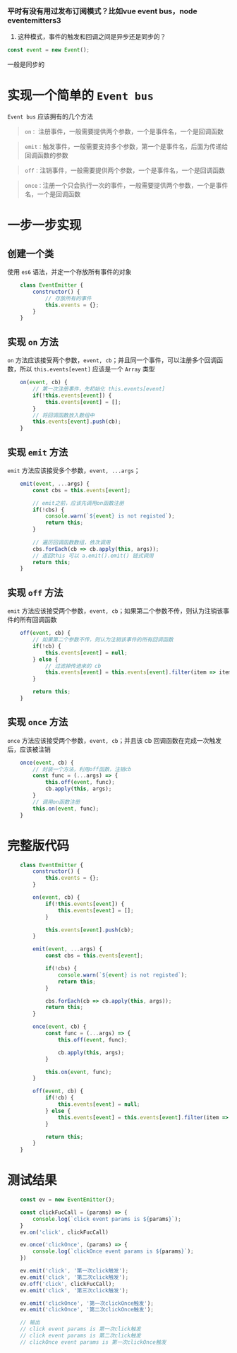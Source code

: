 ### 平时有没有用过发布订阅模式？比如vue event bus，node eventemitters3

1. 这种模式，事件的触发和回调之间是异步还是同步的？

```js
const event = new Event();


```

一般是同步的


# 实现一个简单的 `Event bus`

`Event bus` 应该拥有的几个方法

> `on：` 注册事件，一般需要提供两个参数，一个是事件名，一个是回调函数

> `emit：`触发事件，一般需要支持多个参数，第一个是事件名，后面为传递给回调函数的参数

> `off：`注销事件，一般需要提供两个参数，一个是事件名，一个是回调函数

> `once：`注册一个只会执行一次的事件，一般需要提供两个参数，一个是事件名，一个是回调函数

# 一步一步实现

## 创建一个类

使用 `es6` 语法，并定一个存放所有事件的对象

```js
    class EventEmitter {
        constructor() {
            // 存放所有的事件
            this.events = {};
        }
    }
```

## 实现 `on` 方法

`on` 方法应该接受两个参数，`event, cb`；并且同一个事件，可以注册多个回调函数，所以 `this.events[event]` 应该是一个 `Array` 类型

```js
    on(event, cb) {
        // 第一次注册事件，先初始化 this.events[event]
        if(!this.events[event]) {
            this.events[event] = [];
        }
        // 将回调函数放入数组中
        this.events[event].push(cb);
    }
```

## 实现 `emit` 方法

`emit` 方法应该接受多个参数，`event, ...args`；

```js
    emit(event, ...args) {
        const cbs = this.events[event];

        // emit之前，应该先调用on函数注册
        if(!cbs) {
            console.warn(`${event} is not registed`);
            return this;
        }
        
        // 遍历回调函数数组，依次调用
        cbs.forEach(cb => cb.apply(this, args));
        // 返回this 可以 a.emit().emit() 链式调用
        return this;
    }
```

## 实现 `off` 方法

`emit` 方法应该接受两个参数，`event, cb`；如果第二个参数不传，则认为注销该事件的所有回调函数

```js
    off(event, cb) {
        // 如果第二个参数不传，则认为注销该事件的所有回调函数
        if(!cb) {
            this.events[event] = null;
        } else {
            // 过滤掉传进来的 cb
            this.events[event] = this.events[event].filter(item => item !== cb);
        }

        return this;
    }
```

## 实现 `once` 方法

`once` 方法应该接受两个参数，`event, cb`；并且该 cb 回调函数在完成一次触发后，应该被注销

```js
    once(event, cb) {
        // 封装一个方法，利用off函数，注销cb
        const func = (...args) => {
            this.off(event, func);
            cb.apply(this, args);
        }
        // 调用on函数注册
        this.on(event, func);
    }
```

# 完整版代码

```js   
    class EventEmitter {
        constructor() {
            this.events = {};
        }

        on(event, cb) {
            if(!this.events[event]) {
                this.events[event] = [];
            }

            this.events[event].push(cb);
        }

        emit(event, ...args) {
            const cbs = this.events[event];

            if(!cbs) {
                console.warn(`${event} is not registed`);
                return this;
            }

            cbs.forEach(cb => cb.apply(this, args));
            return this;
        }

        once(event, cb) {
            const func = (...args) => {
                this.off(event, func);

                cb.apply(this, args);
            }

            this.on(event, func);
        }

        off(event, cb) {
            if(!cb) {
                this.events[event] = null;
            } else {
                this.events[event] = this.events[event].filter(item => item !== cb);
            }

            return this;
        }
    }
```

# 测试结果

```js
    const ev = new EventEmitter();

    const clickFucCall = (params) => {
        console.log(`click event params is ${params}`);
    }
    ev.on('click', clickFucCall)

    ev.once('clickOnce', (params) => {
        console.log(`clickOnce event params is ${params}`);
    })

    ev.emit('click', '第一次click触发');
    ev.emit('click', '第二次click触发');
    ev.off('click', clickFucCall);
    ev.emit('click', '第三次click触发');

    ev.emit('clickOnce', '第一次clickOnce触发');
    ev.emit('clickOnce', '第二次clickOnce触发');

    // 输出
    // click event params is 第一次click触发
    // click event params is 第二次click触发
    // clickOnce event params is 第一次clickOnce触发
```